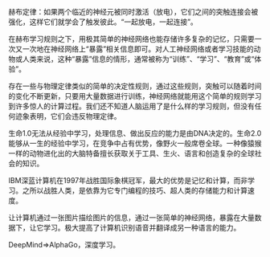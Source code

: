 赫布定律：如果两个临近的神经元被同时激活（放电），它们之间的突触连接会被强化，这样它们就学会了触发彼此。“一起放电，一起连接”。

在赫布学习规则之下，用极其简单的神经网络也能存储许多复杂的记忆，只需要一次又一次地在神经网络上“暴露”相关信息即可。对人工神经网络或者学习技能的动物或人类来说，这种“暴露”信息的情形，通常被称为“训练”、“学习”、“教育”或“体验”。

存在一些与物理定律类似的简单的决定性规则，通过这些规则，突触可以随着时间的变化不断更新，只要用大量数据进行训练，神经网络就能用这个简单的规则学习到许多惊人的计算过程。我们还不知道人脑运用了是什么样的学习规则，但没有任何迹象表明，它们会违反物理定律。

生命1.0无法从经验中学习，处理信息、做出反应的能力是由DNA决定的。生命2.0能够从一生的经验中学习，在竞争中占有优势，像野火一般席卷全球。一种像猿猴一样的动物进化出的大脑特备擅长获取关于工具、生火、语言和创造复杂的全球社会的知识。

IBM深蓝计算机在1997年战胜国际象棋冠军，最大的优势是记忆和计算，而非学习。之所以战胜人类，是依靠为它专门编程的技巧、超人类的存储能力和计算速度。

让计算机通过一张图片描绘图片的信息，通过一张简单的神经网络，暴露在大量数据下，让它学习。极大提高了计算机识别语音并翻译成另一种语言的能力。

DeepMind⇒AlphaGo，深度学习。
